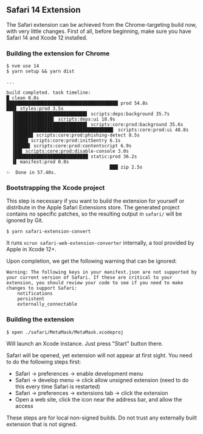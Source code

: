 ## Safari 14 Extension

The Safari extension can be achieved from the Chrome-targeting build now, with very little changes.
First of all, before beginning, make sure you have Safari 14 and Xcode 12 installed.

### Building the extension for Chrome

```
$ nvm use 14
$ yarn setup && yarn dist

...

build completed. task timeline:
█ clean 0.0s
█████████████████████████████████████████ prod 54.8s
███▋ styles:prod 3.5s
  ▐██████████████████████████▋ scripts:deps:background 35.7s
  ▐██████████████▍ scripts:deps:ui 18.9s
  ▐██████████████████████████▋ scripts:core:prod:background 35.6s
  ▐████████████████████████████████████▎ scripts:core:prod:ui 48.8s
  ▐██████▊ scripts:core:prod:phishing-detect 8.5s
  ▐█████ scripts:core:prod:initSentry 6.1s
  ▐█████▋ scripts:core:prod:contentscript 6.9s
  ▐██▊ scripts:core:prod:disable-console 3.0s
  ▐███████████████████████████ static:prod 36.2s
  ▐▋ manifest:prod 0.0s
                                      ███ zip 2.5s
✨  Done in 57.40s.
```

### Bootstrapping the Xcode project

This step is necessary if you want to build the extension for yourself or distribute in the Apple Safari Extensions store. The generated project contains no specific patches, so the resulting output in `safari/` will be ignored by Git.

```
$ yarn safari-extension-convert
```

It runs `xcrun safari-web-extension-converter` internally, a tool provided by Apple in Xcode 12+.

Upon completion, we get the following warning that can be ignored:
```
Warning: The following keys in your manifest.json are not supported by your current version of Safari. If these are critical to your extension, you should review your code to see if you need to make changes to support Safari:
	notifications
	persistent
	externally_connectable
```

### Building the extension

```
$ open ./safari/MetaMask/MetaMask.xcodeproj
```

Will launch an Xcode instance. Just press "Start" button there.

Safari will be opened, yet extension will not appear at first sight. You need to do the following steps first:

* Safari -> preferences -> enable development menu
* Safari -> develop menu -> click allow unsigned extension (need to do this every time Safari is restarted)
* Safari -> preferences -> extensions tab -> click the extension
* Open a web site, click the icon near the address bar, and allow the access

These steps are for local non-signed builds. Do not trust any externally built extension that is not signed.
